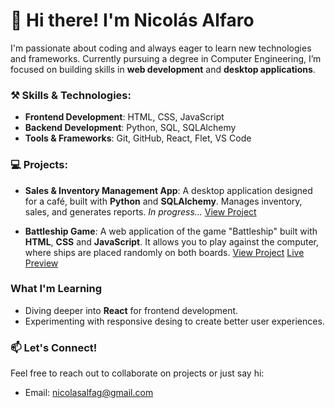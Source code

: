 # 👋 Hi there! I'm Nicolás Alfaro
I'm passionate about coding and always eager to learn new technologies and frameworks. Currently pursuing a degree in Computer Engineering, I’m focused on building skills in **web development** and **desktop applications**.
  
### ⚒️ Skills & Technologies:
- **Frontend Development**: HTML, CSS, JavaScript
- **Backend Development**: Python, SQL, SQLAlchemy
- **Tools & Frameworks**: Git, GitHub, React, Flet, VS Code

### 💻 Projects:
- **Sales & Inventory Management App**: A desktop application designed for a café, built with **Python** and **SQLAlchemy**. Manages inventory, sales, and generates reports. *In progress...*
[View Project](https://github.com/Alfa06N/Kalina-System)

- **Battleship Game**: A web application of the game "Battleship" built with **HTML**, **CSS** and **JavaScript**. It allows you to play against the computer, where ships are placed randomly on both boards.
[View Project](https://github.com/Alfa06N/Repositorio/tree/main/Battleship)
[Live Preview](https://alfa06n.github.io/Repositorio/dist-battleship/index.html)

### What I'm Learning
- Diving deeper into **React** for frontend development.
- Experimenting with responsive desing to create better user experiences.
  
### 📫 Let's Connect!
Feel free to reach out to collaborate on projects or just say hi:
- Email: nicolasalfag@gmail.com

<!---
Alfa06N/Alfa06N is a ✨ special ✨ repository because its `README.md` (this file) appears on your GitHub profile.
You can click the Preview link to take a look at your changes.
--->
